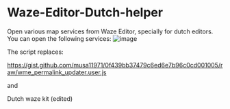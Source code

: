 # Waze-Editor-Dutch-helper
Open various map services from Waze Editor, specially for dutch editors.
You can open the following services:
![image](https://github.com/bruvv/Waze-Editor-Dutch-helper/assets/3063928/c8503064-7bf4-4f08-bbd6-fdba826e0056)

The script replaces:

https://gist.github.com/musa11971/0f439bb37479c6ed6e7b96c0cd001005/raw/wme_permalink_updater.user.js

and

Dutch waze kit (edited)

